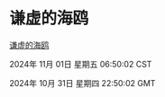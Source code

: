 # 谦虚的海鸥
[谦虚的海鸥](http://219.139.197.74:56308/qxdho/course/base/hotlink/index.php)

2024年 11月 01日 星期五 06:50:02 CST

2024年 10月 31日 星期四 22:50:02 GMT
